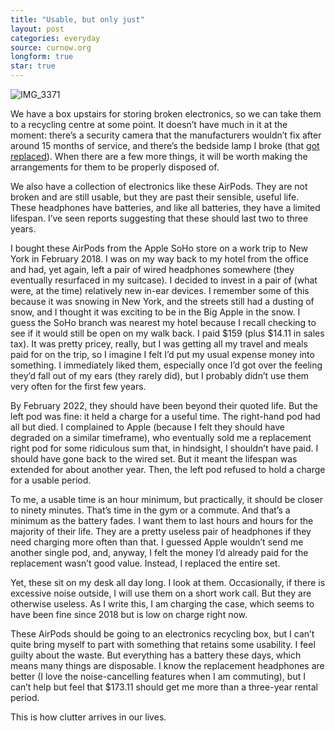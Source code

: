 ```yaml
---
title: "Usable, but only just"
layout: post
categories: everyday
source: curnow.org
longform: true
star: true
---
```

![IMG_3371](https://github.com/user-attachments/assets/77c85fab-92be-46ab-8e8f-b2bf04a46585)

We have a box upstairs for storing broken electronics, so we can take them to a recycling centre at some point. It doesn’t have much in it at the moment: there’s a security camera that the manufacturers wouldn’t fix after around 15 months of service, and there’s the bedside lamp I broke (that [got replaced](dayone://view?entryId=5136388140184BC790F9D780F11F068F)). When there are a few more things, it will be worth making the arrangements for them to be properly disposed of.

We also have a collection of electronics like these AirPods. They are not broken and are still usable, but they are past their sensible, useful life. These headphones have batteries, and like all batteries, they have a limited lifespan. I’ve seen reports suggesting that these should last two to three years.

I bought these AirPods from the Apple SoHo store on a work trip to New York in February 2018. I was on my way back to my hotel from the office and had, yet again, left a pair of wired headphones somewhere (they eventually resurfaced in my suitcase). I decided to invest in a pair of (what were, at the time) relatively new in-ear devices. I remember some of this because it was snowing in New York, and the streets still had a dusting of snow, and I thought it was exciting to be in the Big Apple in the snow. I guess the SoHo branch was nearest my hotel because I recall checking to see if it would still be open on my walk back. I paid $159 (plus $14.11 in sales tax). It was pretty pricey, really, but I was getting all my travel and meals paid for on the trip, so I imagine I felt I’d put my usual expense money into something. I immediately liked them, especially once I’d got over the feeling they’d fall out of my ears (they rarely did), but I probably didn’t use them very often for the first few years.

By February 2022, they should have been beyond their quoted life. But the left pod was fine: it held a charge for a useful time. The right-hand pod had all but died. I complained to Apple (because I felt they should have degraded on a similar timeframe), who eventually sold me a replacement right pod for some ridiculous sum that, in hindsight, I shouldn’t have paid. I should have gone back to the wired set. But it meant the lifespan was extended for about another year. Then, the left pod refused to hold a charge for a usable period.

To me, a usable time is an hour minimum, but practically, it should be closer to ninety minutes. That’s time in the gym or a commute. And that’s a minimum as the battery fades. I want them to last hours and hours for the majority of their life. They are a pretty useless pair of headphones if they need charging more often than that. I guessed Apple wouldn’t send me another single pod, and, anyway, I felt the money I’d already paid for the replacement wasn’t good value. Instead, I replaced the entire set.

Yet, these sit on my desk all day long. I look at them. Occasionally, if there is excessive noise outside, I will use them on a short work call. But they are otherwise useless. As I write this, I am charging the case, which seems to have been fine since 2018 but is low on charge right now.

These AirPods should be going to an electronics recycling box, but I can’t quite bring myself to part with something that retains some usability. I feel guilty about the waste. But everything has a battery these days, which means many things are disposable. I know the replacement headphones are better (I love the noise-cancelling features when I am commuting), but I can’t help but feel that $173.11 should get me more than a three-year rental period.

This is how clutter arrives in our lives.
